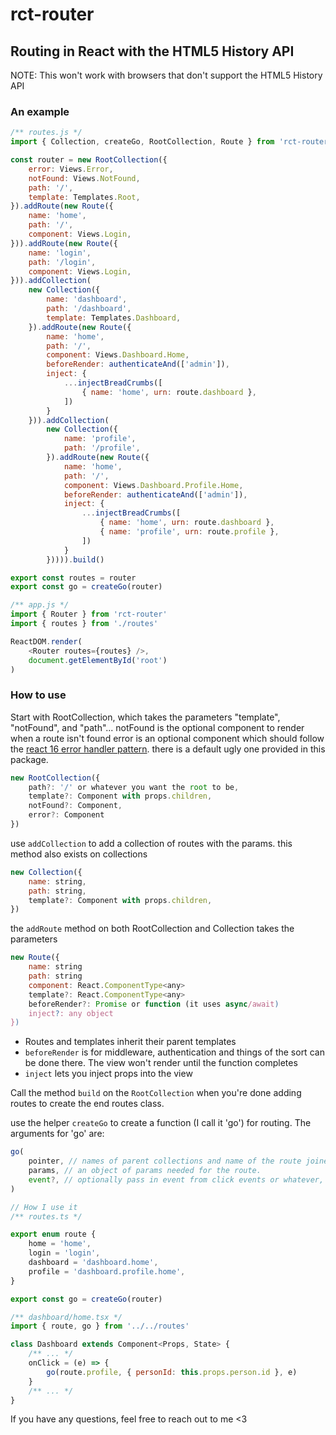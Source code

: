 # rct-router
## Routing in React with the HTML5 History API
NOTE: This won't work with browsers that don't support the HTML5 History API

### An example
```js
/** routes.js */
import { Collection, createGo, RootCollection, Route } from 'rct-router'

const router = new RootCollection({
    error: Views.Error,
    notFound: Views.NotFound,
    path: '/',
    template: Templates.Root,
}).addRoute(new Route({
    name: 'home',
    path: '/',
    component: Views.Login,
})).addRoute(new Route({
    name: 'login',
    path: '/login',
    component: Views.Login,
})).addCollection(
    new Collection({
        name: 'dashboard',
        path: '/dashboard',
        template: Templates.Dashboard,
    }).addRoute(new Route({
        name: 'home',
        path: '/',
        component: Views.Dashboard.Home,
        beforeRender: authenticateAnd(['admin']),
        inject: {
            ...injectBreadCrumbs([
                { name: 'home', urn: route.dashboard },
            ])
        }
    })).addCollection(
        new Collection({
            name: 'profile',
            path: '/profile',
        }).addRoute(new Route({
            name: 'home',
            path: '/',
            component: Views.Dashboard.Profile.Home,
            beforeRender: authenticateAnd(['admin']),
            inject: {
                ...injectBreadCrumbs([
                    { name: 'home', urn: route.dashboard },
                    { name: 'profile', urn: route.profile },
                ])
            }
        })))).build()

export const routes = router
export const go = createGo(router)

/** app.js */
import { Router } from 'rct-router'
import { routes } from './routes'

ReactDOM.render(
    <Router routes={routes} />,
    document.getElementById('root')
)
```

### How to use
Start with RootCollection, which takes the parameters "template", "notFound", and "path"... notFound is the optional component to render when a route isn't found
error is an optional component which should follow the [react 16 error handler pattern](https://reactjs.org/blog/2017/07/26/error-handling-in-react-16.html).
there is a default ugly one provided in this package.
```js
new RootCollection({
    path?: '/' or whatever you want the root to be,
    template?: Component with props.children,
    notFound?: Component,
    error?: Component
})
```
use `addCollection` to add a collection of routes with the params. this method also exists on collections
```js
new Collection({
    name: string,
    path: string,
    template?: Component with props.children,
})
```
the `addRoute` method on both RootCollection and Collection takes the parameters
```js
new Route({
    name: string
    path: string
    component: React.ComponentType<any>
    template?: React.ComponentType<any>
    beforeRender?: Promise or function (it uses async/await)
    inject?: any object
})
```
* Routes and templates inherit their parent templates
* `beforeRender` is for middleware, authentication and things of the sort can be done there. The view won't render until the function completes
* `inject` lets you inject props into the view

Call the method `build` on the `RootCollection` when you're done adding routes to create the end routes class.

use the helper `createGo` to create a function (I call it 'go') for routing. The arguments for 'go' are:
```js
go(
    pointer, // names of parent collections and name of the route joined with periods,
    params, // an object of params needed for the route.
    event?, // optionally pass in event from click events or whatever, and it will call preventDefault for you
)

// How I use it
/** routes.ts */

export enum route {
    home = 'home',
    login = 'login',
    dashboard = 'dashboard.home',
    profile = 'dashboard.profile.home',
}

export const go = createGo(router)

/** dashboard/home.tsx */
import { route, go } from '../../routes'

class Dashboard extends Component<Props, State> {
    /** ... */
    onClick = (e) => {
        go(route.profile, { personId: this.props.person.id }, e)
    }
    /** ... */
}
```

If you have any questions, feel free to reach out to me <3

